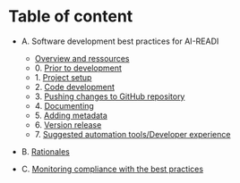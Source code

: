 # Table of content

* A. Software development best practices for AI-READI
  * [Overview and ressources](software-development-best-practices-for-ai-readi/overview-and-resources.md)
  * 0\. [Prior to development](software-development-best-practices-for-ai-readi/prior-to-development.md)
  * 1\. [Project setup](software-development-best-practices-for-ai-readi/project-setup.md)
  * 2\. [Code development](software-development-best-practices-for-ai-readi/code-development.md)
  * 3\. [Pushing changes to GitHub repository](software-development-best-practices-for-ai-readi/pushing-changes-to-github-repository.md)
  * 4\. [Documenting](software-development-best-practices-for-ai-readi/documenting.md)
  * 5\. [Adding metadata](software-development-best-practices-for-ai-readi/adding-metadata.md)
  * 6\. [Version release](software-development-best-practices-for-ai-readi/version-release.md)
  * 7\. [Suggested automation tools/Developer experience](software-development-best-practices-for-ai-readi/suggested-automation-tools-developer-experience.md)

* B. [Rationales](rationales.md)

* C. [Monitoring compliance with the best practices](monitoring-compliance-with-the-best-practices.md)
